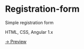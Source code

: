 # Registration-form
Simple registration form

HTML, CSS, Angular 1.x

<a target="_blank" href="https://kasiaknapik.github.io/Registration-form/index.html">-> Preview</a>